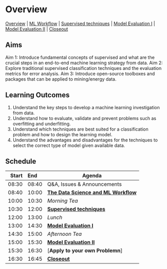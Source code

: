 # Overview

[Overview](./00_overview.md) | [ML Workflow](./01_mlworkflow.md) | [Supervised techniques](./02_supervisedtechniques.md) | [Model Evaluation I](./03_modelevaluationA.md)  | [Model Evaluation II](./04_modelevaluationB.md) | [Closeout](./05_closeout.md)

## Aims 

Aim 1: Introduce fundamental concepts of supervised and what are the crucial steps in an end-to-end machine learning strategy from data. 
Aim 2: Explore traditional supervised classification techniques and the evaluation metrics for error analysis. 
Aim 3: Introduce open-source toolboxes and packages that can be applied to mining/energy data.

## Learning Outcomes

1. Understand the key steps to develop a machine learning investigation from data. 
2. Understand how to evaluate, validate and prevent problems such as overfitting and underfitting. 
3. Understand which techniques are best suited for a classification problem and how to design the learning model. 
4. Understand the advantages and disadvantages for the techniques to select the correct type of model given available data.

## Schedule

| Start | End   | Agenda                           |
| -----:|:----- | -------------------------------- |
| 08:30 | 08:40 | Q&A, Issues & Announcements      |
| 08:40 | 10:00 | [**The Data Science and ML Workflow**]        |
| 10:00 | 10:30 | *Morning Tea*                    |
| 10:30 | 12:00 | [**Supervised techniques**]            |
| 12:00 | 13:00 | *Lunch*                          |
| 13:00 | 14:30 | [**Model Evaluation I**]           |
| 14:30 | 15:00 | *Afternoon Tea*                  |
| 15:00 | 15:30 | [**Model Evaluation II**] |
| 15:30 | 16:30 | [**Apply to your own Problemn**]  |
| 16:30 | 16:45 | [**Closeout**]                   |

[**The Data Science and ML Workflow**]: ./01_mlworkflow.md

[**Supervised techniques**]: ./02_supervisedtechniques.md

[**Model Evaluation I**]: ./03_modelevaluationA.md

[**Model Evaluation II**]: ./04_modelevaluationB.md

[**Closeout**]: ./05_closeout.md